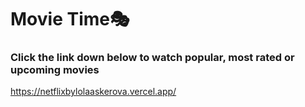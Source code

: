 # Movie Time🎭
### Click the link down below to watch popular, most rated or upcoming movies

https://netflixbylolaaskerova.vercel.app/
